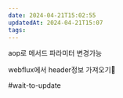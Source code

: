 ```yaml
---
date: 2024-04-21T15:02:55
updatedAt: 2024-04-21T15:07
tags: 
---
```

aop로 메서드 파라미터 변경가능


webflux에서 header정보 가져오기

#wait-to-update 